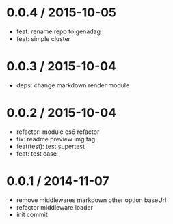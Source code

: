 
0.0.4 / 2015-10-05
==================

  * feat: rename repo to genadag
  * feat: simple cluster

0.0.3 / 2015-10-04
==================

  * deps: change markdown render module

0.0.2 / 2015-10-04
==================

  * refactor: module es6 refactor
  * fix: readme preview img tag
  * feat(test): test supertest
  * feat: test case

0.0.1 / 2014-11-07
==================

  * remove middlewares markdown other option baseUrl
  * refactor middleware loader
  * init commit
